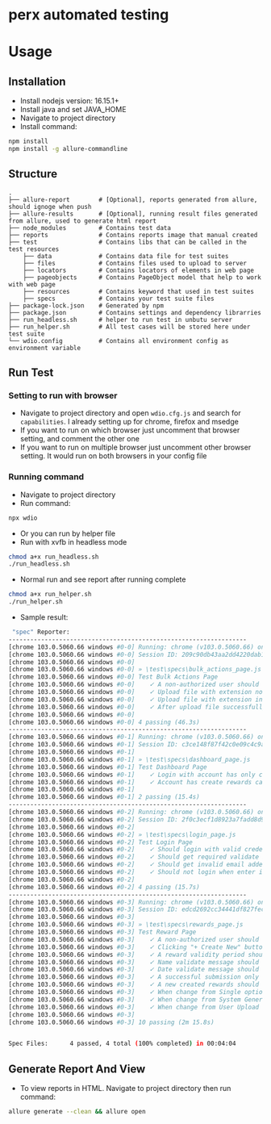 # perx automated testing
# Usage
## Installation
- Install nodejs version: 16.15.1+
- Install java and set JAVA_HOME
- Navigate to project directory
- Install command:
```bash
npm install
npm install -g allure-commandline
```

## Structure

    .
    ├── allure-report        # [Optional], reports generated from allure, should ignoge when push
    ├── allure-results       # [Optional], running result files generated from allure, used to generate html report
    ├── node_modules         # Contains test data
    ├── reports              # Contains reports image that manual created
    ├── test                 # Contains libs that can be called in the test resources
        ├── data             # Contains data file for test suites
        ├── files            # Contains files used to upload to server
        ├── locators         # Contains locators of elements in web page
        ├── pageobjects      # Contains PageObject model that help to work with web page
        ├── resources        # Contains keyword that used in test suites
        ├── specs            # Contains your test suite files
    ├── package-lock.json    # Generated by npm
    ├── package.json         # Contains settings and dependency librarries
    ├── run_headless.sh      # helper to run test in unbutu server
    ├── run_helper.sh        # All test cases will be stored here under test suite
    └── wdio.config          # Contains all environment config as environment variable


## Run Test
### Setting to run with browser
- Navigate to project directory and open `wdio.cfg.js` and search for `capabilities`. I already setting up for chrome, firefox and msedge
- If you want to run on which browser just uncomment that browser setting, and comment the other one
- If you want to run on multiple browser just uncomment other browser setting. It would run on both browsers in your config file

### Running command
- Navigate to project directory
- Run command:
```bash
npx wdio
```
- Or you can run by helper file
- Run with xvfb in headless mode
```bash
chmod a+x run_headless.sh
./run_headless.sh
```
- Normal run and see report after running complete
```bash
chmod a+x run_helper.sh
./run_helper.sh
```

- Sample result:
```bash
 "spec" Reporter:
------------------------------------------------------------------
[chrome 103.0.5060.66 windows #0-0] Running: chrome (v103.0.5060.66) on windows
[chrome 103.0.5060.66 windows #0-0] Session ID: 209c90db43aa2dd4220dab13316fb24d
[chrome 103.0.5060.66 windows #0-0]
[chrome 103.0.5060.66 windows #0-0] » \test\specs\bulk_actions_page.js
[chrome 103.0.5060.66 windows #0-0] Test Bulk Actions Page
[chrome 103.0.5060.66 windows #0-0]    ✓ A non-authorized user should not have access to the bulk action page
[chrome 103.0.5060.66 windows #0-0]    ✓ Upload file with extension not in list (.txt, .xlsx, .csv) should receive error alert
[chrome 103.0.5060.66 windows #0-0]    ✓ Upload file with extension in list (.txt, .xlsx, .csv) should receive success alert
[chrome 103.0.5060.66 windows #0-0]    ✓ After upload file successfully, the file list should reflect the newly uploaded file
[chrome 103.0.5060.66 windows #0-0]
[chrome 103.0.5060.66 windows #0-0] 4 passing (46.3s)
------------------------------------------------------------------
[chrome 103.0.5060.66 windows #0-1] Running: chrome (v103.0.5060.66) on windows
[chrome 103.0.5060.66 windows #0-1] Session ID: c3ce148f87f42c0e09c4c9a86e9a9f9e
[chrome 103.0.5060.66 windows #0-1]
[chrome 103.0.5060.66 windows #0-1] » \test\specs\dashboard_page.js
[chrome 103.0.5060.66 windows #0-1] Test Dashboard Page
[chrome 103.0.5060.66 windows #0-1]    ✓ Login with account has only create reward permission and it cannot see other menu except reward menu
[chrome 103.0.5060.66 windows #0-1]    ✓ Account has create rewards cannot access to other menu through URL
[chrome 103.0.5060.66 windows #0-1]
[chrome 103.0.5060.66 windows #0-1] 2 passing (15.4s)
------------------------------------------------------------------
[chrome 103.0.5060.66 windows #0-2] Running: chrome (v103.0.5060.66) on windows
[chrome 103.0.5060.66 windows #0-2] Session ID: 2f0c3ecf1d8923a7fadd8d9a47f0f60a
[chrome 103.0.5060.66 windows #0-2]
[chrome 103.0.5060.66 windows #0-2] » \test\specs\login_page.js
[chrome 103.0.5060.66 windows #0-2] Test Login Page
[chrome 103.0.5060.66 windows #0-2]    ✓ Should login with valid credentials
[chrome 103.0.5060.66 windows #0-2]    ✓ Should get required validate message when not enter email and password
[chrome 103.0.5060.66 windows #0-2]    ✓ Should get invalid email adderss when enter invalid email
[chrome 103.0.5060.66 windows #0-2]    ✓ Should not login when enter invalid email and password
[chrome 103.0.5060.66 windows #0-2]
[chrome 103.0.5060.66 windows #0-2] 4 passing (15.7s)
------------------------------------------------------------------
[chrome 103.0.5060.66 windows #0-3] Running: chrome (v103.0.5060.66) on windows
[chrome 103.0.5060.66 windows #0-3] Session ID: edcd2692cc34441df827fec306743f73
[chrome 103.0.5060.66 windows #0-3]
[chrome 103.0.5060.66 windows #0-3] » \test\specs\rewards_page.js
[chrome 103.0.5060.66 windows #0-3] Test Reward Page
[chrome 103.0.5060.66 windows #0-3]    ✓ A non-authorized user should not have access to the reward detail/edit page even from URL
[chrome 103.0.5060.66 windows #0-3]    ✓ Clicking "+ Create New" button should lead to reward creation page
[chrome 103.0.5060.66 windows #0-3]    ✓ A reward validity period should have both start and end dates
[chrome 103.0.5060.66 windows #0-3]    ✓ Name validate message should show when leave the name input is empty
[chrome 103.0.5060.66 windows #0-3]    ✓ Date validate message should show when leave start date or end date is empty
[chrome 103.0.5060.66 windows #0-3]    ✓ A successful submission only happens when the payload contains all mandatory information.
[chrome 103.0.5060.66 windows #0-3]    ✓ A new created rewards should show in reward list in the first row of table
[chrome 103.0.5060.66 windows #0-3]    ✓ When change from Single option to No Code option should clear respective information from the form payload
[chrome 103.0.5060.66 windows #0-3]    ✓ When change from System Generated option to No Code option should clear respective information from the form payload
[chrome 103.0.5060.66 windows #0-3]    ✓ When change from User Upload option to No Code option should clear respective information from the form payload
[chrome 103.0.5060.66 windows #0-3]
[chrome 103.0.5060.66 windows #0-3] 10 passing (2m 15.8s)


Spec Files:      4 passed, 4 total (100% completed) in 00:04:04
```

## Generate Report And View
- To view reports in HTML. Navigate to project directory then run command:
```bash
allure generate --clean && allure open
```
